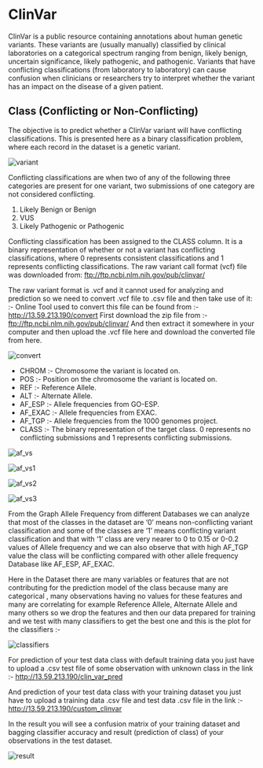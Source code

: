 # ClinVar
ClinVar is a public resource containing annotations about human genetic variants. These variants are (usually manually) classified by clinical laboratories on a categorical spectrum ranging from benign, likely benign, uncertain significance, likely pathogenic, and pathogenic. Variants that have conflicting classifications (from laboratory to laboratory) can cause confusion when clinicians or researchers try to interpret whether the variant has an impact on the disease of a given patient.
## Class (Conflicting or Non-Conflicting)
The objective is to predict whether a ClinVar variant will have conflicting classifications. This is presented here as a binary classification problem, where each record in the dataset is a genetic variant.

![variant](/docs/img/variant.png)

Conflicting classifications are when two of any of the following three categories are present for one variant, two submissions of one category are not considered conflicting.
1. Likely Benign or Benign
2. VUS
3. Likely Pathogenic or Pathogenic

Conflicting classification has been assigned to the CLASS column. It is a binary representation of whether or not a variant has conflicting classifications, where 0 represents consistent classifications and 1 represents conflicting classifications.
The raw variant call format (vcf) file was downloaded from: 
ftp://ftp.ncbi.nlm.nih.gov/pub/clinvar/


The raw variant format is .vcf and it cannot used for analyzing and prediction so we need to convert .vcf file to .csv file and then take use of it: :-
Online Tool used to convert this file can be found from :- http://13.59.213.190/convert
First download the zip file from :- ftp://ftp.ncbi.nlm.nih.gov/pub/clinvar/
And then extract it somewhere in your computer and then upload the .vcf file here and download the converted file from here.

![convert](/docs/img/convert_tut.png)

* CHROM :- Chromosome the variant is located on.
* POS :- Position on the chromosome the variant is located on.
* REF :- Reference Allele.
* ALT :- Alternate Allele.
* AF_ESP :- Allele frequencies from GO-ESP.
* AF_EXAC :- Allele frequencies from EXAC.
* AF_TGP :- Allele frequencies from the 1000 genomes project.
* CLASS :- The binary representation of the target class. 0 represents no conflicting submissions and 1 represents conflicting submissions.


![af_vs](/docs/img/af_vs.png)

![af_vs1](/docs/img/af_vs1.png)

![af_vs2](/docs/img/af_vs2.png)

![af_vs3](/docs/img/af_vs3.png)


From the Graph Allele Frequency from different Databases we can analyze that most of the classes in the dataset are ‘0’ means non-conflicting variant classification and some of the classes are ‘1’ means conflicting variant classification and that with ‘1’ class are very nearer to 0 to 0.15 or 0-0.2 values of Allele frequency and we can also observe that with high AF_TGP value the class will be conflicting compared with other allele frequency Database like AF_ESP, AF_EXAC.


Here in the Dataset there are many variables or features that are not contributing for the prediction model of the class because many are categorical , many observations having no values for these features and  many are correlating for example Reference Allele, Alternate Allele and many others so we drop the features and then our data prepared for training and we test with many classifiers to get the best one and this is the plot for the classifiers :-


![classifiers](/docs/img/classifiers.png)

For prediction of your test data class with default training data you just have to upload a .csv test file of some observation with unknown class in the link :- 
http://13.59.213.190/clin_var_pred

And prediction of your test data class with your training dataset you just have to upload a training data .csv file and test data .csv file in the link :- 
http://13.59.213.190/custom_clinvar

In the result you will see a confusion matrix of your training dataset and bagging classifier accuracy and result (prediction of class) of your observations in the test dataset.

![result](/docs/img/result.png)
